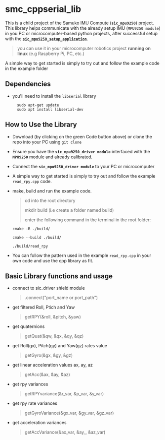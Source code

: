 # smc_cppserial_lib
This is a child project of the Samuko IMU Compute (**`sic_mpu9250`**) project. This library helps communicate with the already setup IMU (`MPU9250 module`) in you PC or microcomputer-based python projects, after successful setup with the [**`sic_mpu9250_setup_application`**](https://github.com/samuko-things-company/sic_mpu9250_setup_application).

> you can use it in your microcomputer robotics project **running on linux** (e.g Raspberry Pi, PC, etc.)

A simple way to get started is simply to try out and follow the example code in the example folder

## Dependencies
- you'll need to install the `libserial` library
  ```shell
    sudo apt-get update
    sudo apt install libserial-dev
  ```

## How to Use the Library
- Download (by clicking on the green Code button above) or clone the repo into your PC using `git clone`

- Ensure you have the **`sic_mpu9250_driver module`** interfaced with the **`MPU9250`** module and already calibrated.

- Connect the **`sic_mpu9250_driver module`** to your PC or microcomputer

- A simple way to get started is simply to try out and follow the example `read_rpy.cpp` code.

- make, build and run the example code.
  > cd into the root directory
  >
  > mkdir build (i.e create a folder named build)
  >
  > enter the following command in the terminal in the root folder:
    ````
    cmake -B ./build/
    ````
    ````
    cmake --build ./build/
    ````
    ````
    ./build/read_rpy
    ````

- You can follow the pattern used in the example `read_rpy.cpp` in your own code and use the cpp library as fit.


## Basic Library functions and usage

- connect to sic_driver shield module
  > .connect("port_name or port_path")

- get filtered Roll, Ptich and Yaw
  > getRPY(&roll, &pitch, &yaw)

- get quaternions
  > getQuat(&qw, &qx, &qy, &qz)

- get Roll(gx), Pitch(gy) and Yaw(gz) rates value
  > getGyro(&gx, &gy, &gz)

- get linear acceleration values ax, ay, az
  > getAcc(&ax, &ay, &az)

- get rpy variances
  > getRPYvariance(&r_var, &p_var, &y_var)

- get rpy rate variances
  > getGyroVariance(&gx_var, &gy_var, &gz_var)

- get acceleration variances
  > getAccVariance(&ax_var, &ay_, &az_var)